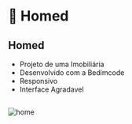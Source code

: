 # 	:house_with_garden: Homed

## Homed
- Projeto de uma Imobiliária
- Desenvolvido com a Bedimcode
- Responsivo
- Interface Agradavel
##
![home](https://user-images.githubusercontent.com/83035443/214400034-5fb93680-3ae0-47f9-b0d2-7ccdb4cf0228.png)
